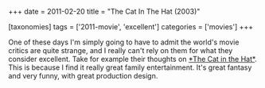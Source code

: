 +++
date = 2011-02-20
title = "The Cat In The Hat (2003)"

[taxonomies]
tags = ['2011-movie', 'excellent']
categories = ['movies']
+++

One of these days I\'m simply going to have to admit the world\'s movie
critics are quite strange, and I really can\'t rely on them for what
they consider excellent. Take for example their thoughts on [\*The Cat
in the Hat\*]. This is because I find it really great family
entertainment. It\'s great fantasy and very funny, with great production
design.

  [\*The Cat in the Hat\*]: http://en.wikipedia.org/wiki/The_Cat_in_the_Hat_(film)#Reception
